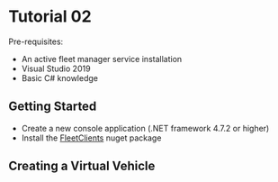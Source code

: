 # Tutorial 02

Pre-requisites:

* An active fleet manager service installation
* Visual Studio 2019
* Basic C# knowledge

## Getting Started

- Create a new console application (.NET framework 4.7.2 or higher)
- Install the [FleetClients](https://www.nuget.org/packages/FleetClients) nuget package

## Creating a Virtual Vehicle
